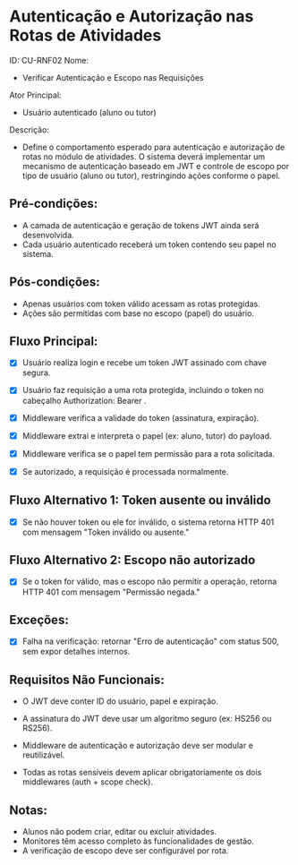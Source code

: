 # Autenticação e Autorização nas Rotas de Atividades
ID: CU-RNF02
Nome:
- Verificar Autenticação e Escopo nas Requisições

Ator Principal: 
- Usuário autenticado (aluno ou tutor)

Descrição:
- Define o comportamento esperado para autenticação e autorização de rotas no módulo de atividades. O sistema deverá implementar um mecanismo de autenticação baseado em JWT e controle de escopo por tipo de usuário (aluno ou tutor), restringindo ações conforme o papel.

## Pré-condições:
- A camada de autenticação e geração de tokens JWT ainda será desenvolvida.
- Cada usuário autenticado receberá um token contendo seu papel no sistema.

## Pós-condições:
- Apenas usuários com token válido acessam as rotas protegidas.
- Ações são permitidas com base no escopo (papel) do usuário.

## Fluxo Principal:
- [x] Usuário realiza login e recebe um token JWT assinado com chave segura.

- [x] Usuário faz requisição a uma rota protegida, incluindo o token no cabeçalho Authorization: Bearer <token>.

- [x] Middleware verifica a validade do token (assinatura, expiração).

- [x] Middleware extrai e interpreta o papel (ex: aluno, tutor) do payload.

- [x] Middleware verifica se o papel tem permissão para a rota solicitada.

- [x] Se autorizado, a requisição é processada normalmente.

## Fluxo Alternativo 1: Token ausente ou inválido
- [X] Se não houver token ou ele for inválido, o sistema retorna HTTP 401 com mensagem "Token inválido ou ausente."

## Fluxo Alternativo 2: Escopo não autorizado
- [X] Se o token for válido, mas o escopo não permitir a operação, retorna HTTP 401 com mensagem "Permissão negada."

## Exceções:
- [X] Falha na verificação: retornar "Erro de autenticação" com status 500, sem expor detalhes internos.

## Requisitos Não Funcionais:
- O JWT deve conter ID do usuário, papel e expiração.

- A assinatura do JWT deve usar um algoritmo seguro (ex: HS256 ou RS256).

- Middleware de autenticação e autorização deve ser modular e reutilizável.

- Todas as rotas sensíveis devem aplicar obrigatoriamente os dois middlewares (auth + scope check).

## Notas:
- Alunos não podem criar, editar ou excluir atividades.
- Monitores têm acesso completo às funcionalidades de gestão.
- A verificação de escopo deve ser configurável por rota.